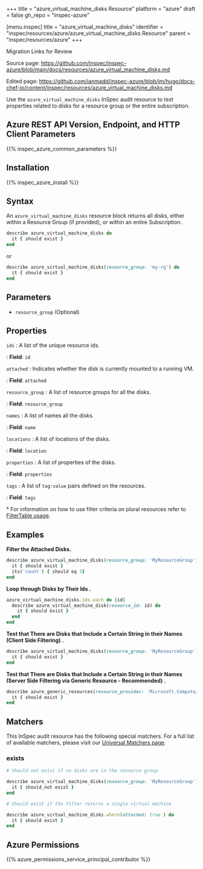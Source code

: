 +++
title = "azure_virtual_machine_disks Resource"
platform = "azure"
draft = false
gh_repo = "inspec-azure"

[menu.inspec]
title = "azure_virtual_machine_disks"
identifier = "inspec/resources/azure/azure_virtual_machine_disks Resource"
parent = "inspec/resources/azure"
+++

<div class="admonition-note">
<p class="admonition-note-title">Migration Links for Review</p>
<div class="admonition-note-text">
<p>Source page: <a href="https://github.com/inspec/inspec-azure/blob/main/docs/resources/azure_virtual_machine_disks.md">https://github.com/inspec/inspec-azure/blob/main/docs/resources/azure_virtual_machine_disks.md</a></p>
<p>Edited page: <a href="https://github.com/ianmadd/inspec-azure/blob/im/hugo/docs-chef-io/content/inspec/resources/azure_virtual_machine_disks.md">https://github.com/ianmadd/inspec-azure/blob/im/hugo/docs-chef-io/content/inspec/resources/azure_virtual_machine_disks.md</a></p>
</div>
</div>


Use the `azure_virtual_machine_disks` InSpec audit resource to test properties related to disks for a resource group or the entire subscription.

## Azure REST API Version, Endpoint, and HTTP Client Parameters

{{% inspec_azure_common_parameters %}}

## Installation

{{% inspec_azure_install %}}

## Syntax

An `azure_virtual_machine_disks` resource block returns all disks, either within a Resource Group (if provided), or within an entire Subscription.
```ruby
describe azure_virtual_machine_disks do
  it { should exist }
end
```
or
```ruby
describe azure_virtual_machine_disks(resource_group: 'my-rg') do
  it { should exist }
end
```

## Parameters

- `resource_group` (Optional)

## Properties

`ids`
: A list of the unique resource ids.

: **Field**: `id`

`attached`
: Indicates whether the disk is currently mounted to a running VM.

: **Field**: `attached`

`resource_group`
: A list of resource groups for all the disks.

: **Field**: `resource_group`

`names`
: A list of names all the disks.

: **Field**: `name`

`locations`
: A list of locations of the disks.

: **Field**: `location`

`properties`
: A list of properties of the disks.

: **Field**: `properties`

`tags`
: A list of `tag:value` pairs defined on the resources.

: **Field**: `tags`

<superscript>*</superscript> For information on how to use filter criteria on plural resources refer to [FilterTable usage](https://github.com/inspec/inspec/blob/master/dev-docs/filtertable-usage.md).

## Examples

**Filter the Attached Disks.**

```ruby
describe azure_virtual_machine_disks(resource_group: 'MyResourceGroup').where(attached: true) do
  it { should exist }
  its('count') { should eq 3}
end
```   
**Loop through Disks by Their Ids  .**

```ruby
azure_virtual_machine_disks.ids.each do |id|
  describe azure_virtual_machine_disk(resource_id: id) do
    it { should exist }
  end
end  
``` 
**Test that There are Disks that Include a Certain String in their Names (Client Side Filtering)   .**

```ruby
describe azure_virtual_machine_disks(resource_group: 'MyResourceGroup').where { name.include?('Windows') } do
  it { should exist }
end
```    
**Test that There are Disks that Include a Certain String in their Names (Server Side Filtering via Generic Resource - Recommended)   .**

```ruby
describe azure_generic_resources(resource_provider: 'Microsoft.Compute/disks', substring_of_name: 'Windows') do
  it { should exist }
end
```

## Matchers

This InSpec audit resource has the following special matchers. For a full list of available matchers, please visit our [Universal Matchers page](https://www.inspec.io/docs/reference/matchers/).

### exists

```ruby
# Should not exist if no disks are in the resource group

describe azure_virtual_machine_disks(resource_group: 'MyResourceGroup') do
  it { should_not exist }
end

# Should exist if the filter returns a single virtual machine

describe azure_virtual_machine_disks.where(attached: true ) do
  it { should exist }
end
```

## Azure Permissions

{{% azure_permissions_service_principal_contributor %}}
